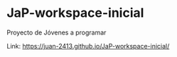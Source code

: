# JaP-workspace-inicial 
Proyecto de Jóvenes a programar

Link: https://juan-2413.github.io/JaP-workspace-inicial/
